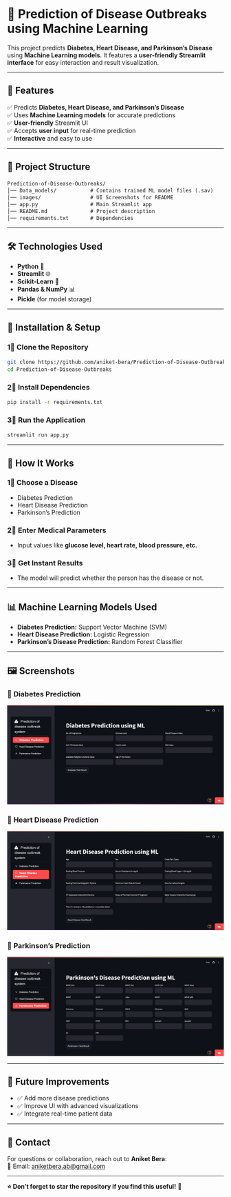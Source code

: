 # 🏥 Prediction of Disease Outbreaks using Machine Learning

This project predicts **Diabetes, Heart Disease, and Parkinson’s Disease** using **Machine Learning models**. It features a **user-friendly Streamlit interface** for easy interaction and result visualization.

---

## 📌 Features

✅ Predicts **Diabetes, Heart Disease, and Parkinson’s Disease**  
✅ Uses **Machine Learning models** for accurate predictions  
✅ **User-friendly** Streamlit UI  
✅ Accepts **user input** for real-time prediction  
✅ **Interactive** and easy to use  

---

## 💂️️ Project Structure
```
Prediction-of-Disease-Outbreaks/
│── Data_models/           # Contains trained ML model files (.sav)
│── images/                # UI Screenshots for README
│── app.py                 # Main Streamlit app
│── README.md              # Project description
│── requirements.txt       # Dependencies
```

---

## 🛠️ Technologies Used
- **Python** 🐍  
- **Streamlit** 🌐  
- **Scikit-Learn** 🤖  
- **Pandas & NumPy** 📊  
- **Pickle** (for model storage)  

---

## 🚀 Installation & Setup

### **1⃣ Clone the Repository**
```bash
git clone https://github.com/aniket-bera/Prediction-of-Disease-Outbreaks.git
cd Prediction-of-Disease-Outbreaks
```

### **2⃣ Install Dependencies**
```bash
pip install -r requirements.txt
```

### **3⃣ Run the Application**
```bash
streamlit run app.py
```

---

## 🏥 How It Works

### **1⃣ Choose a Disease**
- Diabetes Prediction  
- Heart Disease Prediction  
- Parkinson’s Prediction  

### **2⃣ Enter Medical Parameters**
- Input values like **glucose level, heart rate, blood pressure, etc.**

### **3⃣ Get Instant Results**
- The model will predict whether the person has the disease or not.

---

## 📊 Machine Learning Models Used
- **Diabetes Prediction:** Support Vector Machine (SVM)  
- **Heart Disease Prediction:** Logistic Regression  
- **Parkinson’s Disease Prediction:** Random Forest Classifier  

---

## 🖼️ Screenshots

### 🔹 **Diabetes Prediction**
![Diabetes Prediction](Images/diabetes_prediction.png)

### 🔹 **Heart Disease Prediction**
![Heart Prediction](Images/heart_disease_prediction.png)

### 🔹 **Parkinson’s Prediction**
![Parkinson’s Prediction](Images/parkinsons_prediction.png)

---

## 📌 Future Improvements

- ✅ Add more disease predictions  
- ✅ Improve UI with advanced visualizations  
- ✅ Integrate real-time patient data  

---

## 💎 Contact
For questions or collaboration, reach out to **Aniket Bera**:  
💎 Email: [aniketbera.ab@gmail.com](mailto:aniketbera.ab@gmail.com)  

---

**⭐ Don’t forget to star the repository if you find this useful!** 🚀

